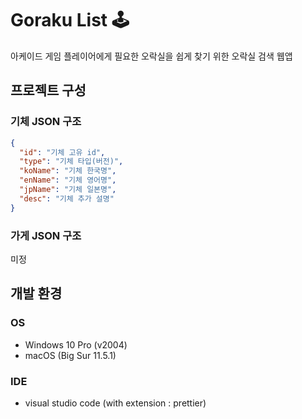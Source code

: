 # Goraku List :joystick:

아케이드 게임 플레이어에게 필요한 오락실을 쉽게 찾기 위한 오락실 검색 웹앱

## 프로젝트 구성

### 기체 JSON 구조

```json
{
  "id": "기체 고유 id",
  "type": "기체 타입(버전)",
  "koName": "기체 한국명",
  "enName": "기체 영어명",
  "jpName": "기체 일본명",
  "desc": "기체 추가 설명"
}
```

### 가게 JSON 구조

미정

## 개발 환경

### OS

- Windows 10 Pro (v2004)
- macOS (Big Sur 11.5.1)

### IDE

- visual studio code (with extension : prettier)
